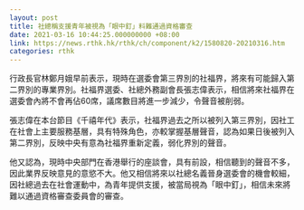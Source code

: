 ```yaml
---
layout: post
title: 社總稱支援青年被視為「眼中釘」料難通過資格審查
date: 2021-03-16 10:44:25.000000000 +08:00
link: https://news.rthk.hk/rthk/ch/component/k2/1580820-20210316.htm
categories: rthk
---
```


行政長官林鄭月娥早前表示，現時在選委會第三界別的社福界，將來有可能歸入第二界別的專業界別。社福界選委、社總外務副會長張志偉表示，相信將來社福界在選委會內將不會再佔60席，議席數目將進一步減少，令聲音被削弱。

張志偉在本台節目《千禧年代》表示，社福界過去之所以被列入第三界別，因社工在社會上主要服務基層，具有特殊角色，亦較掌握基層聲音，認為如果日後被列入第二界別，反映中央有意為社福界重新定義，弱化界別的聲音。

他又認為，現時中央部門在香港舉行的座談會，具有前設，相信聽到的聲音不多，因此業界反映意見的意慾不大。他又相信將來以社總名義晉身選委會的機會較細，因社總過去在社會運動中，為青年提供支援，被當局視為「眼中釘」，相信未來將難以通過資格審查委員會的審查。
